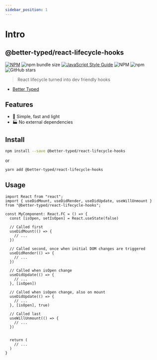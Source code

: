 ```yaml
---
sidebar_position: 1
---
```


# Intro

## @better-typed/react-lifecycle-hooks

[![NPM](https://img.shields.io/npm/v/@better-typed/react-lifecycle-hooks.svg)](https://www.npmjs.com/package/@better-typed/react-lifecycle-hooks)
![npm bundle size](https://img.shields.io/bundlephobia/minzip/@better-typed/react-lifecycle-hooks)
[![JavaScript Style Guide](https://img.shields.io/badge/code_style-standard-brightgreen.svg)](https://standardjs.com)
![NPM](https://img.shields.io/npm/l/@better-typed/react-lifecycle-hooks)
![npm](https://img.shields.io/npm/dm/@better-typed/react-lifecycle-hooks)
![GitHub stars](https://img.shields.io/github/stars/prc5/@better-typed/react-lifecycle-hooks?style=social)

> React lifecycle turned into dev friendly hooks

- [Better Typed](https://github.com/BetterTyped)

## Features

- :rocket: Simple, fast and light
- :factory: No external dependencies

## Install

```bash
npm install --save @better-typed/react-lifecycle-hooks
```

or

```bash
yarn add @better-typed/react-lifecycle-hooks
```

## Usage

```tsx
import React from "react";
import { useDidMount, useDidRender, useDidUpdate, useWillUnmount } from "@better-typed/react-lifecycle-hooks";

const MyComponent: React.FC = () => {
  const [isOpen, setIsOpen] = React.useState(false)

  // Called first
  useDidMount(() => {
    // ...
  })

  // Called second, once when initial DOM changes are triggered
  useDidRender(() => {
    // ...
  })

  // Called when isOpen change
  useDidUpdate(() => {
    // ...
  }, [isOpen])

  // Called when isOpen change, also on mount
  useDidUpdate(() => {
    // ...
  }, [isOpen], true)

  // Called last
  useWillUnmount(() => {
    // ...
  })


  return (
    // ...
  )
}

```
